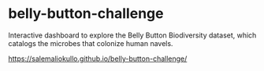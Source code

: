 # belly-button-challenge
Interactive dashboard to explore the Belly Button Biodiversity dataset, which catalogs the microbes that colonize human navels.


https://salemaliokullo.github.io/belly-button-challenge/
